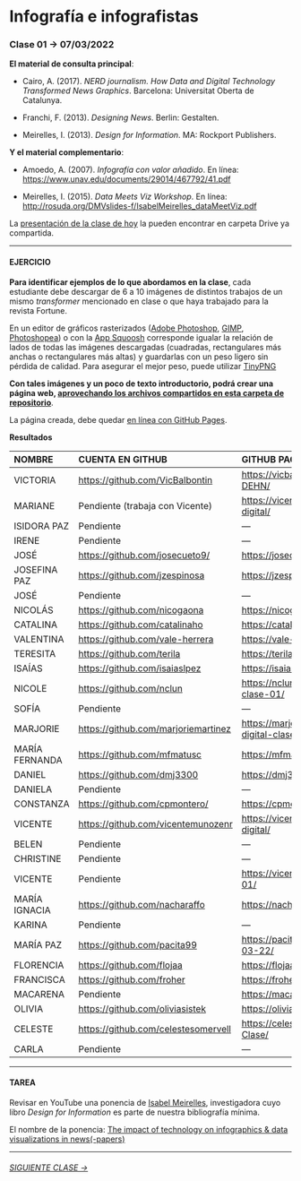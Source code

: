 # Infografía e infografistas

### Clase 01 → 07/03/2022

**El material de consulta principal**:
 
- Cairo, A. (2017). *NERD journalism. How Data and Digital Technology Transformed News Graphics*. Barcelona: Universitat Oberta de Catalunya.

- Franchi, F. (2013). *Designing News*. Berlin: Gestalten.

- Meirelles, I. (2013). *Design for Information*. MA: Rockport Publishers.

**Y el material complementario**:

- Amoedo, A. (2007). *Infografía con valor añadido*. En línea: https://www.unav.edu/documents/29014/467792/41.pdf 

- Meirelles, I. (2015). *Data Meets Viz Workshop*. En línea: http://rosuda.org/DMVslides-f/IsabelMeirelles_dataMeetViz.pdf

La [presentación de la clase de hoy](https://docs.google.com/presentation/d/1OtQAFa_0O7-IZ0z_A5zW436tSTwXnjELVacj-UjrYgY/edit?usp=sharing) la pueden encontrar en carpeta Drive ya compartida.

- - - - - - - 

#### EJERCICIO

**Para identificar ejemplos de lo que abordamos en la clase**, cada estudiante debe descargar de 6 a 10 imágenes de distintos trabajos de un mismo *transformer* mencionado en clase o que haya trabajado para la revista Fortune. 

En un editor de gráficos rasterizados ([Adobe Photoshop](https://www.adobe.com/la/products/photoshop.html), [GIMP](https://www.gimp.org/), [Photoshopea](https://www.photopea.com/)) o con la [App Squoosh](https://squoosh.app/) corresponde igualar la relación de lados de todas las imágenes descargadas (cuadradas, rectangulares más anchas o rectangulares más altas) y guardarlas con un peso ligero sin pérdida de calidad. Para asegurar el mejor peso, puede utilizar [TinyPNG](https://tinypng.com/)

**Con tales imágenes y un poco de texto introductorio, podrá crear una página web, [aprovechando los archivos compartidos en esta carpeta de repositorio](https://profesorfaco.github.io/dno075-2022-1/clase-01/)**. 

La página creada, debe quedar [en línea con GitHub Pages](https://docs.github.com/es/github/working-with-github-pages/configuring-a-publishing-source-for-your-github-pages-site).

**Resultados**

| NOMBRE   | CUENTA EN GITHUB                | GITHUB PAGE EJERCICIO NRO. 1          |
|:---------|:--------------------------------|:--------------------------------------|
| VICTORIA | https://github.com/VicBalbontin | https://vicbalbontin.github.io/1class/ADOLF-DEHN/ |
| MARIANE | Pendiente (trabaja con Vicente) | https://vicentemunozenr.github.io/Infografia-digital/ |
| ISIDORA PAZ | Pendiente | — |
| IRENE | Pendiente | — |
| JOSÉ | https://github.com/josecueto9/ | https://josecueto9.github.io/Clase01/ |
| JOSEFINA PAZ | https://github.com/jzespinosa | https://jzespinosa.github.io/clase-01/ |
| JOSÉ | Pendiente | — |
| NICOLÁS | https://github.com/nicogaona | https://nicogaona.github.io/clase-1/ |
| CATALINA  | https://github.com/catalinaho | https://catalinaho.github.io/id-clase-01/ |
| VALENTINA  | https://github.com/vale-herrera | https://vale-herrera.github.io/id-clase-01/ |
| TERESITA | https://github.com/terila | https://terila.github.io/id-clase-01/ |
| ISAÍAS  | https://github.com/isaiaslpez | https://isaiaslpez.github.io/Clase-1/ |
| NICOLE  | https://github.com/nclun | https://nclun.github.io/infografia-digital-clase-01/ |
| SOFÍA | Pendiente | — |
| MARJORIE  | https://github.com/marjoriemartinez | https://marjoriemartinez.github.io/infografia-digital-clase-01/ |
| MARÍA FERNANDA | https://github.com/mfmatusc | https://mfmatusc.github.io/clase-01/ |
| DANIEL | https://github.com/dmj3300 | https://dmj3300.github.io/Info_Digital_C01/ |
| DANIELA | Pendiente | — |
| CONSTANZA  | https://github.com/cpmontero/ | https://cpmontero.github.io/id_01/ |
| VICENTE | https://github.com/vicentemunozenr | https://vicentemunozenr.github.io/Infografia-digital/ |
| BELEN | Pendiente | — |
| CHRISTINE | Pendiente | — |
| VICENTE | Pendiente | https://vicentepuig.github.io/clase01/clase-01/ |
| MARÍA IGNACIA | https://github.com/nacharaffo | https://nacharaffo.github.io/id-clase-01/ |
| KARINA | Pendiente | — |
| MARÍA PAZ | https://github.com/pacita99 | https://pacita99.github.io/id-clase01-07-03-22/ |
| FLORENCIA | https://github.com/flojaa | https://flojaa.github.io/clase01/ |
| FRANCISCA | https://github.com/froher | https://froher.github.io/clase_01/ |
| MACARENA | Pendiente | https://macaruiz.github.io/id-clase-01/ |
| OLIVIA | https://github.com/oliviasistek | https://oliviasistek.github.io/ID-clase01/ |
| CELESTE | https://github.com/celestesomervell | https://celestesomervell.github.io/Primera-Clase/ |
| CARLA | Pendiente | — |

- - - - - - - 

#### TAREA

Revisar en YouTube una ponencia de [Isabel Meirelles](http://isabelmeirelles.com/), investigadora cuyo libro *Design for Information* es parte de nuestra bibliografía mínima.

El nombre de la ponencia: [The impact of technology on infographics & data visualizations in news(-papers)](https://youtu.be/Nb0HfCj1C7Q)

- - - - - - -

###### [SIGUIENTE CLASE →](https://github.com/profesorfaco/dno075-2022-1/tree/main/clase-02)
